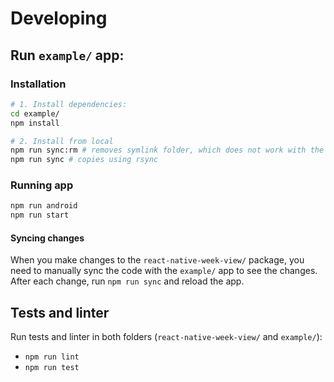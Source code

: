 # Developing


## Run `example/` app:


### Installation

```sh
# 1. Install dependencies:
cd example/
npm install

# 2. Install from local
npm run sync:rm # removes symlink folder, which does not work with the react-native metro-bundler
npm run sync # copies using rsync
```

### Running app
```sh
npm run android
npm run start
```


#### Syncing changes

When you make changes to the `react-native-week-view/` package, you need to manually sync the code with the `example/` app to see the changes.
After each change, run `npm run sync` and reload the app.



## Tests and linter

Run tests and linter in both folders (`react-native-week-view/` and `example/`):

* `npm run lint`
* `npm run test`
